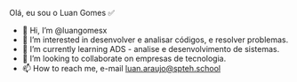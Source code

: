 Olá, eu sou o Luan Gomes ✅
- 👋 Hi, I’m @luangomesx
- 👀 I’m interested in desenvolver e analisar códigos, e resolver problemas.
- 🌱 I’m currently learning ADS - analise e desenvolvimento de sistemas.
- 💞️ I’m looking to collaborate on empresas de tecnologia.
- 📫 How to reach me, e-mail luan.araujo@spteh.school

<!---
luangomesx/luangomesx is a ✨ special ✨ repository because its `README.md` (this file) appears on your GitHub profile.
You can click the Preview link to take a look at your changes.
--->
